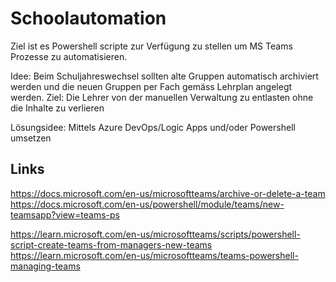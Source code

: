 # Schoolautomation

Ziel ist es Powershell scripte zur Verfügung zu stellen um MS Teams Prozesse zu automatisieren.

Idee: Beim Schuljahreswechsel sollten alte Gruppen automatisch archiviert werden und die neuen Gruppen per Fach gemäss Lehrplan angelegt werden.
Ziel: Die Lehrer von  der manuellen Verwaltung zu entlasten ohne die Inhalte zu verlieren

Lösungsidee: Mittels Azure DevOps/Logic Apps und/oder Powershell umsetzen 

## Links

https://docs.microsoft.com/en-us/microsoftteams/archive-or-delete-a-team
https://docs.microsoft.com/en-us/powershell/module/teams/new-teamsapp?view=teams-ps



https://learn.microsoft.com/en-us/microsoftteams/scripts/powershell-script-create-teams-from-managers-new-teams
https://learn.microsoft.com/en-us/microsoftteams/teams-powershell-managing-teams